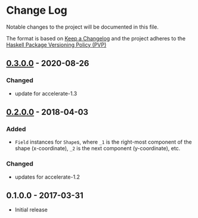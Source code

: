 # Change Log

Notable changes to the project will be documented in this file.

The format is based on [Keep a Changelog](http://keepachangelog.com/) and the
project adheres to the [Haskell Package Versioning
Policy (PVP)](https://pvp.haskell.org)

## [0.3.0.0] - 2020-08-26
### Changed
  * update for accelerate-1.3

## [0.2.0.0] - 2018-04-03
### Added
  * `Field` instances for `Shape`s, where `_1` is the right-most component of
    the shape (x-coordinate), `_2` is the next component (y-coordinate), etc.

### Changed
  * updates for accelerate-1.2

## 0.1.0.0 - 2017-03-31

  * Initial release

[0.3.0.0]:  https://github.com/tmcdonell/lens-accelerate/compare/0.2.0.0...v0.3.0.0
[0.2.0.0]:  https://github.com/tmcdonell/lens-accelerate/compare/0.1.0.0...0.2.0.0

